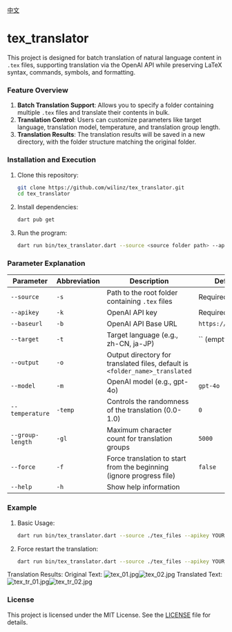 [中文](README.md)

# tex_translator

This project is designed for batch translation of natural language content in `.tex` files, supporting translation via the OpenAI API while preserving LaTeX syntax, commands, symbols, and formatting.

### Feature Overview

1. **Batch Translation Support**: Allows you to specify a folder containing multiple `.tex` files and translate their contents in bulk.
2. **Translation Control**: Users can customize parameters like target language, translation model, temperature, and translation group length.
3. **Translation Results**: The translation results will be saved in a new directory, with the folder structure matching the original folder.

### Installation and Execution

1. Clone this repository:

   ```bash
   git clone https://github.com/wilinz/tex_translator.git
   cd tex_translator
   ```

2. Install dependencies:

   ```bash
   dart pub get
   ```

3. Run the program:

   ```bash
   dart run bin/tex_translator.dart --source <source folder path> --apikey <OpenAI API key> --target <target language> [other options]
   ```

### Parameter Explanation

| Parameter        | Abbreviation | Description                                                                  | Default Value            |
| ---------------- | ------------ | ---------------------------------------------------------------------------- | ------------------------ |
| `--source`       | `-s`         | Path to the root folder containing `.tex` files                              | Required                 |
| `--apikey`       | `-k`         | OpenAI API key                                                               | Required                 |
| `--baseurl`      | `-b`         | OpenAI API Base URL                                                          | `https://api.openai.com` |
| `--target`       | `-t`         | Target language (e.g., zh-CN, ja-JP)                                         | \`\` (empty)             |
| `--output`       | `-o`         | Output directory for translated files, default is `<folder_name>_translated` |                          |
| `--model`        | `-m`         | OpenAI model (e.g., gpt-4o)                                                  | `gpt-4o`                 |
| `--temperature`  | `-temp`      | Controls the randomness of the translation (0.0-1.0)                         | `0`                      |
| `--group-length` | `-gl`        | Maximum character count for translation groups                               | `5000`                   |
| `--force`        | `-f`         | Force translation to start from the beginning (ignore progress file)         | `false`                  |
| `--help`         | `-h`         | Show help information                                                        |                          |

### Example

1. Basic Usage:

   ```bash
   dart run bin/tex_translator.dart --source ./tex_files --apikey YOUR_OPENAI_API_KEY --target zh-CN
   ```

2. Force restart the translation:

   ```bash
   dart run bin/tex_translator.dart --source ./tex_files --apikey YOUR_OPENAI_API_KEY --target zh-CN --force
   ```

Translation Results:
Original Text:
![tex\_01.jpg](readme_assets/tex_01.jpg)![tex\_02.jpg](readme_assets/tex_02.jpg)
Translated Text:
![tex\_tr\_01.jpg](readme_assets/tex_tr_01.jpg)![tex\_tr\_02.jpg](readme_assets/tex_tr_02.jpg)

### License

This project is licensed under the MIT License. See the [LICENSE](LICENSE) file for details.